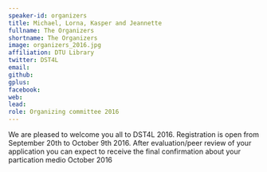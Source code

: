 ```yaml
---
speaker-id: organizers
title: Michael, Lorna, Kasper and Jeannette
fullname: The Organizers
shortname: The Organizers
image: organizers_2016.jpg
affiliation: DTU Library
twitter: DST4L
email:
github:
gplus:
facebook:
web:
lead: 
role: Organizing committee 2016
---
```


We are pleased to welcome you all to DST4L 2016. Registration is open from September 20th to October 9th 2016. After evaluation/peer review of your application you can expect to receive the final confirmation about your partication medio October 2016

